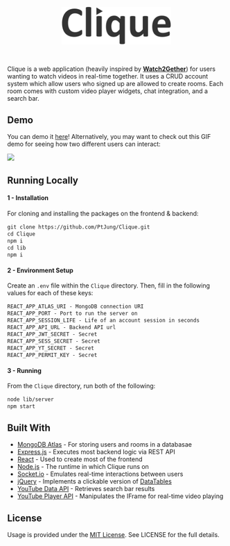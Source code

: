 <p align="center">
    <img src="readme-demo/readme-demo-brand.png" width="50%">
</p>
<br />

Clique is a web application (heavily inspired by <b>[Watch2Gether](https://www.watch2gether.com/)</b>) for users wanting to watch videos in real-time together. It uses a CRUD account system which allow users who signed up are allowed to create rooms. Each room comes with custom video player widgets, chat integration, and a search bar.

## Demo
You can demo it [here](https://cliquepj.herokuapp.com/)! Alternatively, you may want to check out this GIF demo for seeing how two different users can interact:

![](readme-demo/readme-demo-animated.gif)


## Running Locally

#### 1 - Installation
For cloning and installing the packages on the frontend & backend:
```
git clone https://github.com/PtJung/Clique.git
cd Clique
npm i
cd lib
npm i
```

#### 2 - Environment Setup
Create an `.env` file within the `Clique` directory. Then, fill in the following values for each of these keys:
```
REACT_APP_ATLAS_URI - MongoDB connection URI
REACT_APP_PORT - Port to run the server on
REACT_APP_SESSION_LIFE - Life of an account session in seconds
REACT_APP_API_URL - Backend API url
REACT_APP_JWT_SECRET - Secret
REACT_APP_SESS_SECRET - Secret
REACT_APP_YT_SECRET - Secret
REACT_APP_PERMIT_KEY - Secret
```

#### 3 - Running
From the `Clique` directory, run both of the following:
```
node lib/server
npm start
```

## Built With

* [MongoDB Atlas](https://www.mongodb.com/cloud/atlas) - For storing users and rooms in a databasae
* [Express.js](https://expressjs.com/) - Executes most backend logic via REST API
* [React](https://reactjs.org/) - Used to create most of the frontend
* [Node.js](https://nodejs.org/) - The runtime in which Clique runs on
* [Socket.io](https://socket.io/) - Emulates real-time interactions between users
* [jQuery](https://jquery.com/) - Implements a clickable version of [DataTables](https://datatables.net/)
* [YouTube Data API](https://developers.google.com/youtube/v3) - Retrieves search bar results
* [YouTube Player API](https://developers.google.com/youtube/iframe_api_reference) - Manipulates the IFrame for real-time video playing

## License
Usage is provided under the [MIT License](http//opensource.org/licenses/mit-license.php). See LICENSE for the full details.
